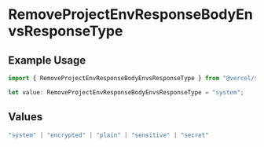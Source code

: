 # RemoveProjectEnvResponseBodyEnvsResponseType

## Example Usage

```typescript
import { RemoveProjectEnvResponseBodyEnvsResponseType } from "@vercel/sdk/models/operations/removeprojectenv.js";

let value: RemoveProjectEnvResponseBodyEnvsResponseType = "system";
```

## Values

```typescript
"system" | "encrypted" | "plain" | "sensitive" | "secret"
```